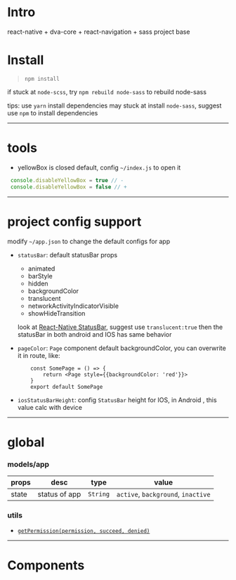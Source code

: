 # Intro

react-native + dva-core + react-navigation + sass project base

# Install

> `npm install`

if stuck at `node-scss`, try `npm rebuild node-sass` to rebuild node-sass

tips: use `yarn` install dependencies may stuck at install `node-sass`, suggest use `npm` to install dependencies

----
# tools

 - yellowBox is closed default, config `~/index.js` to open it

 ```js
  console.disableYellowBox = true // -
  console.disableYellowBox = false // +
```

----
# project config support 

modify `~/app.json` to change the default configs for app

- `statusBar`: default statusBar props
    - animated
    - barStyle
    - hidden
    - backgroundColor
    - translucent
    - networkActivityIndicatorVisible
    - showHideTransition
    
   look at [React-Native StatusBar](https://facebook.github.io/react-native/docs/statusbar#translucent),
   suggest use `translucent:true` then the statusBar in both android and IOS has same behavior
   
- `pageColor`: `Page` component default backgroundColor, you can overwrite it in route, like:
    ```
        const SomePage = () => {
            return <Page style={{backgroundColor: 'red'}}>
        }
        export default SomePage
    ```
- `iosStatusBarHeight`: config `StatusBar` height for IOS, in Android , this value calc with device 


----
# global
### models/app

| props | desc | type | value |
|--- |--- |--- |--- |
| state | status of app | `String` | `active`, `background`, `inactive` |

### utils

- [`getPermission(permission, succeed, denied)`]()

----
# Components

